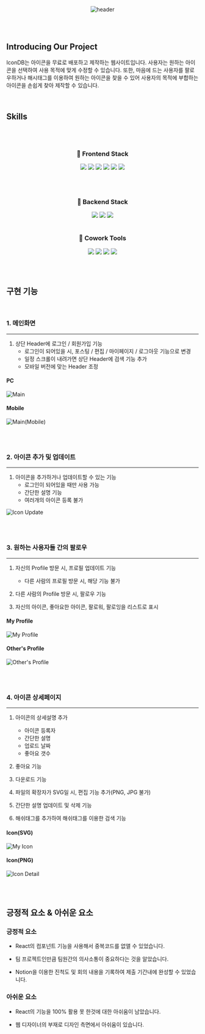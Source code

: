 <div align="center">

  ![header](https://capsule-render.vercel.app/api?type=soft&color=auto&height=300&section=header&text=IconDB&fontSize=90)
  
</div>

<br><br>

## Introducing Our Project
IconDB는 아이콘을 무료로 배포하고 제작하는 웹사이트입니다. 사용자는 원하는 아이콘을 선택하여 사용 목적에 맞게 수정할 수 있습니다. 또한, 마음에 드는 사용자를 팔로우하거나 해시태그를 이용하여 원하는 아이콘을 찾을 수 있어 사용자의 목적에 부합하는 아이콘을 손쉽게 찾아 제작할 수 있습니다.

<br>

## Skills

<br><br>

<div align="center">

  ### 📌 Frontend Stack
  <img src="https://img.shields.io/badge/HTML-E34F26?style=flat-square&logo=HTML5&logoColor=white"/>
  <img src="https://img.shields.io/badge/CSS-1572B6?style=flat-square&logo=CSS3&logoColor=white"/>
  <img src="https://img.shields.io/badge/JavaScript-F7DF1E?style=flat-square&logo=JavaScript&logoColor=white"/>
  <img src="https://img.shields.io/badge/React-61DAFB?style=flat-square&logo=React&logoColor=white"/>
  <img src="https://img.shields.io/badge/styled-components-DB7093?style=flat-square&logo=styledcomponents&logoColor=white"/>
  <img src="https://img.shields.io/badge/npm-CB3837?style=flat-square&logo=npm&logoColor=white"/>
  
  <br><br>
  
  ### 📌 Backend Stack
  <img src="https://img.shields.io/badge/MySQL-4479A1?style=flat-square&logo=mysql&logoColor=white"/>
  <img src="https://img.shields.io/badge/Node.js-339933?style=flat-square&logo=nodedotjs&logoColor=white"/>
  <img src="https://img.shields.io/badge/Amazon AWS-232F3E?style=flat-square&logo=amazonaws&logoColor=white"/>
  <br><br>
  
  ### 📌 Cowork Tools
  <img src="https://img.shields.io/badge/VSCode-007ACC?style=flat-square&logo=visualstudiocode&logoColor=white"/>
  <img src="https://img.shields.io/badge/GitHub-181717?style=flat-square&logo=github&logoColor=white"/>
  <img src="https://img.shields.io/badge/Notion-000000?style=flat-square&logo=notion&logoColor=white"/>
  <img src="https://img.shields.io/badge/Discord-5865F2?style=flat-square&logo=discord&logoColor=white"/>
</div>

<br><br>

## 구현 기능

<br>

### 1. 메인화면
--------
1. 상단 Header에 로그인 / 회원가입 기능 
    + 로그인이 되어있을 시, 포스팅 / 편집 / 마이페이지 / 로그아웃 기능으로 변경
    + 일정 스크롤이 내려가면 상단 Header에 검색 기능 추가
    + 모바일 버전에 맞는 Header 조정

#### PC
![Main](https://user-images.githubusercontent.com/89950902/227500136-5bbcd2de-8ac3-4115-8051-a3059cba8957.PNG)
#### Mobile
![Main(Mobile)](https://user-images.githubusercontent.com/89950902/227500164-908740ce-bd62-41e6-9cd1-276e1125e4ae.PNG)

<br><br>

### 2. 아이콘 추가 및 업데이트
----------
1. 아이콘을 추가하거나 업데이트할 수 있는 기능
    + 로그인이 되어있을 때만 사용 가능
    + 간단한 설명 기능
    + 여러개의 아이콘 등록 불가

![Icon Update](https://user-images.githubusercontent.com/89950902/227500881-ce9ff7f7-48fd-4893-b7bc-90fe5f58a276.PNG)

<br><br>

### 3. 원하는 사용자들 간의 팔로우
----------
1. 자신의 Profile 방문 시, 프로필 업데이트 기능
    + 다른 사람의 프로필 방문 시, 해당 기능 불가

2. 다른 사람의 Profile 방문 시, 팔로우 기능

3. 자신의 아이콘, 좋아요한 아이콘, 팔로워, 팔로잉을 리스트로 표시

#### My Profile
![My Profile](https://user-images.githubusercontent.com/89950902/227500804-d4dacb51-d9b1-4f2a-8ccc-647ae7f2ef09.PNG)
#### Other's Profile
![Other's Profile](https://user-images.githubusercontent.com/89950902/227500830-4d8c6806-6a54-4712-b164-30c9e27be666.PNG)

<br><br>

### 4. 아이콘 상세페이지
--------
1.  아이콘의 상세설명 추가
    + 아이콘 등록자
    + 간단한 설명
    + 업로드 날짜
    + 좋아요 갯수

2.  좋아요 기능 
3.  다운로드 기능
4.  파일의 확장자가 SVG일 시, 편집 기능 추가(PNG, JPG 불가)
5.  간단한 설명 업데이트 및 삭제 기능
6.  해쉬태그를 추가하여 해쉬태그를 이용한 검색 기능

#### Icon(SVG)
![My Icon](https://user-images.githubusercontent.com/89950902/227500848-592d4ea2-a328-40bf-9f6a-fd292ae871e1.PNG)
#### Icon(PNG)
![Icon Detail](https://user-images.githubusercontent.com/89950902/227500862-fdb4928c-199d-40dd-a319-4e3f261b4582.PNG)

<br><br>

## 긍정적 요소 & 아쉬운 요소

<p align="justify">

### 긍정적 요소
+ React의 컴포넌트 기능을 사용해서 중복코드를 없앨 수 있었습니다.
  
+ 팀 프로젝트인만큼 팀원간의 의사소통이 중요하다는 것을 알았습니다.
  
+ Notion을 이용한 진척도 및 회의 내용을 기록하여 제출 기간내에 완성할 수 있었습니다.

### 아쉬운 요소
+ React의 기능을 100% 활용 못 한것에 대한 아쉬움이 남았습니다.
  
+ 웹 디자이너의 부재로 디자인 측면에서 아쉬움이 있습니다.
</p>

<br>


<!-- Stack Icon Refernces -->

[js]: /client/public/javascript.svg
[css]: /client/public/css.svg
[react]: /client/public/react.svg
[node]: /client/public/nodedotjs.svg
[Notion]: /client/public/notion.svg
